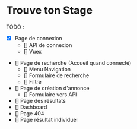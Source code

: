 # Trouve ton Stage

TODO :
- [X] Page de connexion
  - [] API de connexion
  - [] Vuex 
- [] Page de recherche (Accueil quand connecté)
  - [] Menu Navigation
  - [] Formulaire de recherche
  - [] Filtre
- [] Page de création d'annonce
  - [] Formulaire vers API
- [] Page des résultats
- [] Dashboard
- [] Page 404
- [] Page résultat individuel